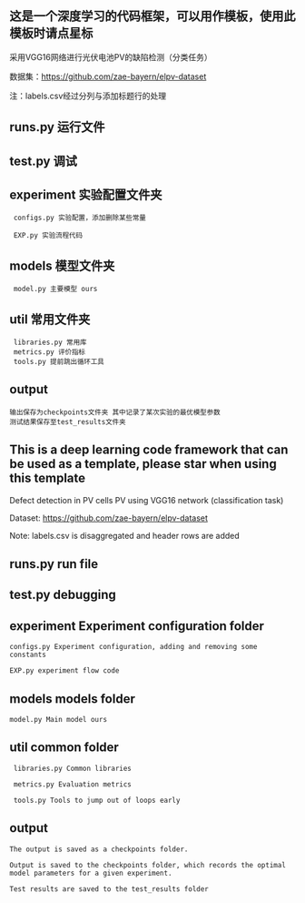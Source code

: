 这是一个深度学习的代码框架，可以用作模板，使用此模板时请点星标
-

采用VGG16网络进行光伏电池PV的缺陷检测（分类任务）

数据集：https://github.com/zae-bayern/elpv-dataset

注：labels.csv经过分列与添加标题行的处理


runs.py 运行文件
-

test.py 调试 
-

experiment 实验配置文件夹
   -
     configs.py 实验配置，添加删除某些常量
   
     EXP.py 实验流程代码

models 模型文件夹
   -
     model.py 主要模型 ours

util 常用文件夹
   -
     libraries.py 常用库
     metrics.py 评价指标
     tools.py 提前跳出循环工具

output
   -
    输出保存为checkpoints文件夹 其中记录了某次实验的最优模型参数
    测试结果保存至test_results文件夹
    
This is a deep learning code framework that can be used as a template, please star when using this template
-

Defect detection in PV cells PV using VGG16 network (classification task)

Dataset: https://github.com/zae-bayern/elpv-dataset

Note: labels.csv is disaggregated and header rows are added

runs.py run file
-

test.py debugging 
-

experiment Experiment configuration folder
   -
    configs.py Experiment configuration, adding and removing some constants
    
    EXP.py experiment flow code

models models folder
   -
    model.py Main model ours

util common folder
   -
     libraries.py Common libraries
     
     metrics.py Evaluation metrics
     
     tools.py Tools to jump out of loops early

output
   -
    The output is saved as a checkpoints folder.
    
    Output is saved to the checkpoints folder, which records the optimal model parameters for a given experiment.
    
    Test results are saved to the test_results folder